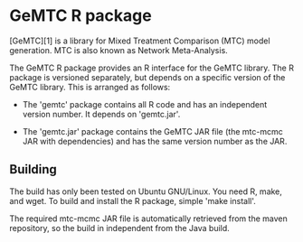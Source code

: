 GeMTC R package
===============

[GeMTC][1] is a library for Mixed Treatment Comparison (MTC) model
generation. MTC is also known as Network Meta-Analysis.

The GeMTC R package provides an R interface for the GeMTC library. The R
package is versioned separately, but depends on a specific version of
the GeMTC library. This is arranged as follows:

  * The 'gemtc' package contains all R code and has an independent
    version number. It depends on 'gemtc.jar'.

  * The 'gemtc.jar' package contains the GeMTC JAR file (the mtc-mcmc
    JAR with dependencies) and has the same version number as the JAR.

Building
--------

The build has only been tested on Ubuntu GNU/Linux. You need R, make,
and wget. To build and install the R package, simple 'make install'.

The required mtc-mcmc JAR file is automatically retrieved from the maven
repository, so the build in independent from the Java build.
